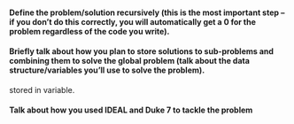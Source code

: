 #### Define the problem/solution recursively (this is the most important step – if you don’t do this correctly, you will automatically get a 0 for the problem regardless of the code you write).

#### Briefly talk about how you plan to store solutions to sub-problems and combining them to solve the global problem (talk about the data structure/variables you’ll use to solve the problem).

stored in variable. 

#### Talk about how you used IDEAL and Duke 7 to tackle the problem

